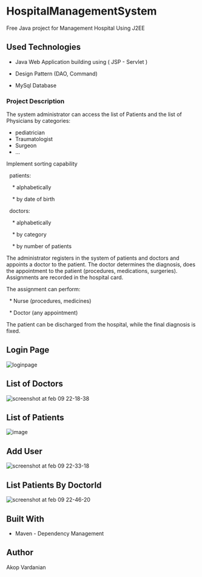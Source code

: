 # HospitalManagementSystem

Free Java project for Management Hospital Using J2EE

## Used Technologies
* Java Web Application building using ( JSP - Servlet )

* Design Pattern (DAO, Command)

* MySql Database

### Project Description
The system administrator can access the list of Patients and the list of Physicians by categories:
 
 * pediatrician
 
 * Traumatologist
 
 * Surgeon
 
 * ...

Implement sorting capability

  patients:
  
    * alphabetically
    
    * by date of birth
    
  doctors:
  
    * alphabetically
    
    * by category
    
    * by number of patients
    

The administrator registers in the system of patients and doctors and appoints a doctor to the patient. The doctor determines the diagnosis, does the appointment to the patient (procedures, medications, surgeries). Assignments are recorded in the hospital card.

The assignment can perform:

  * Nurse (procedures, medicines)
  
  * Doctor (any appointment)
  

The patient can be discharged from the hospital, while the final diagnosis is fixed.

## Login Page
![loginpage](https://user-images.githubusercontent.com/16304318/36003719-e2f0baac-0d37-11e8-91f7-d0618ca542b2.png)

## List of Doctors
![screenshot at feb 09 22-18-38](https://user-images.githubusercontent.com/16304318/36048280-5b2a3962-0de7-11e8-8ce7-96abc154de1a.png)

## List of Patients
![image](https://user-images.githubusercontent.com/16304318/36049215-b056a74c-0dea-11e8-8fb2-c5ec86677bda.png)

## Add User
![screenshot at feb 09 22-33-18](https://user-images.githubusercontent.com/16304318/36048850-43ac9e5e-0de9-11e8-9aec-9d80e09ace23.png)

## List Patients By DoctorId
![screenshot at feb 09 22-46-20](https://user-images.githubusercontent.com/16304318/36049362-234364ac-0deb-11e8-9c26-11322acd28e6.png)

## Built With
* Maven - Dependency Management

## Author
Akop Vardanian
